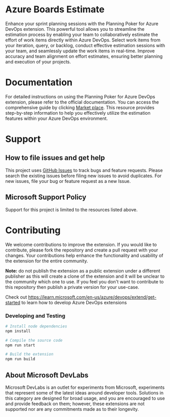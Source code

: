 
# Azure Boards Estimate

Enhance your sprint planning sessions with the Planning Poker for Azure DevOps extension. This powerful tool allows you to streamline the estimation process by enabling your team to collaboratively estimate the effort of work items directly within Azure DevOps. Select work items from your iteration, query, or backlog, conduct effective estimation sessions with your team, and seamlessly update the work items in real-time. Improve accuracy and team alignment on effort estimates, ensuring better planning and execution of your projects.

# Documentation 

For detailed instructions on using the Planning Poker for Azure DevOps extension, please refer to the official documentation. You can access the comprehensive guide by clicking [Market place](https://marketplace.visualstudio.com/items?itemName=ms-devlabs.estimate). This resource provides step-by-step information to help you effectively utilize the estimation features within your Azure DevOps environment.

# Support

## How to file issues and get help

This project uses [GitHub Issues](https://github.com/microsoft/azure-boards-estimate/issues) to track bugs and feature requests. Please search the existing issues before filing new issues to avoid duplicates. For new issues, file your bug or feature request as a new Issue. 

## Microsoft Support Policy

Support for this project is limited to the resources listed above.

# Contributing

We welcome contributions to improve the extension. If you would like to contribute, please fork the repository and create a pull request with your changes. Your 
contributions help enhance the functionality and usability of the extension for the entire community.

**Note:** do not publish the extension as a public extension under a different publisher as this will create a clone of the extension and it will be unclear to the 
community which one to use. If you feel you don't want to contribute to this repository then publish a private version for your use-case.

Check out https://learn.microsoft.com/en-us/azure/devops/extend/get-started to learn how to develop Azure DevOps extensions

### Developing and Testing

```bash
# Install node dependencies
npm install

# Compile the source code
npm run start

# Build the extension
npm run build
```
## About Microsoft DevLabs

Microsoft DevLabs is an outlet for experiments from Microsoft, experiments that represent some of the latest ideas around developer tools. Solutions in this
category are designed for broad usage, and you are encouraged to use and provide feedback on them; however, these extensions are not supported nor are any
commitments made as to their longevity.
